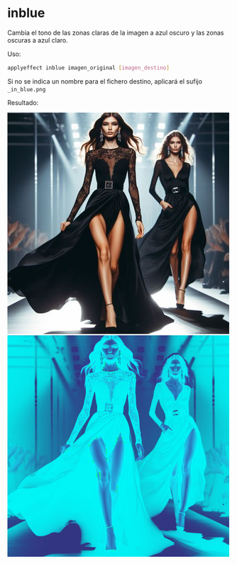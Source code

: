 # inblue

Cambia el tono de las zonas claras de la imagen a azul oscuro y las zonas oscuras a azul claro.

Uso:

``` sh
applyeffect inblue imagen_original [imagen_destino]
```

Si no se indica un nombre para el fichero destino, aplicará el sufijo `_in_blue.png`

Resultado:

![imagen original](../../images/image.jpg)
![inblue](../../images/image_in_blue.png)
